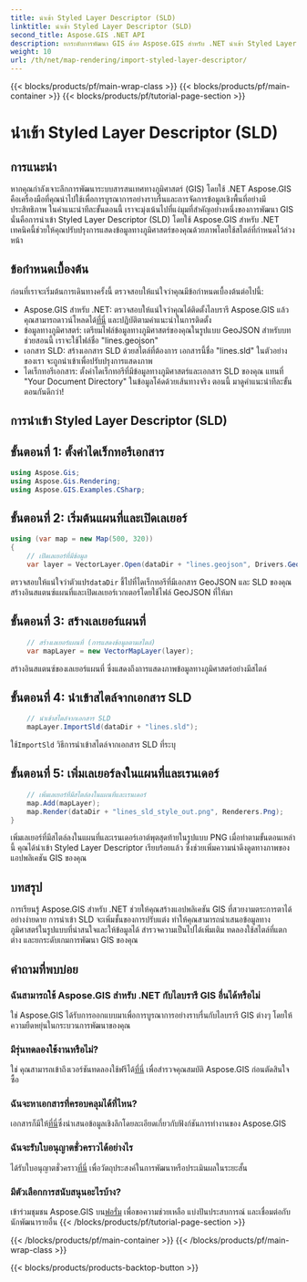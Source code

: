 ```yaml
---
title: นำเข้า Styled Layer Descriptor (SLD)
linktitle: นำเข้า Styled Layer Descriptor (SLD)
second_title: Aspose.GIS .NET API
description: ยกระดับการพัฒนา GIS ด้วย Aspose.GIS สำหรับ .NET นำเข้า Styled Layer Descriptor (SLD) ได้อย่างง่ายดาย สำรวจความเป็นไปได้ในการปรับแต่งตอนนี้!
weight: 10
url: /th/net/map-rendering/import-styled-layer-descriptor/
---
```


{{< blocks/products/pf/main-wrap-class >}}
{{< blocks/products/pf/main-container >}}
{{< blocks/products/pf/tutorial-page-section >}}

# นำเข้า Styled Layer Descriptor (SLD)

## การแนะนำ
หากคุณกำลังเจาะลึกการพัฒนาระบบสารสนเทศทางภูมิศาสตร์ (GIS) โดยใช้ .NET Aspose.GIS คือเครื่องมือที่คุณนำไปใช้เพื่อการบูรณาการอย่างราบรื่นและการจัดการข้อมูลเชิงพื้นที่อย่างมีประสิทธิภาพ ในคำแนะนำทีละขั้นตอนนี้ เราจะมุ่งเน้นไปที่แง่มุมที่สำคัญอย่างหนึ่งของการพัฒนา GIS นั่นคือการนำเข้า Styled Layer Descriptor (SLD) โดยใช้ Aspose.GIS สำหรับ .NET เทคนิคนี้ช่วยให้คุณปรับปรุงการแสดงข้อมูลทางภูมิศาสตร์ของคุณด้วยภาพโดยใช้สไตล์ที่กำหนดไว้ล่วงหน้า
## ข้อกำหนดเบื้องต้น
ก่อนที่เราจะเริ่มต้นการเดินทางครั้งนี้ ตรวจสอบให้แน่ใจว่าคุณมีข้อกำหนดเบื้องต้นต่อไปนี้:
-  Aspose.GIS สำหรับ .NET: ตรวจสอบให้แน่ใจว่าคุณได้ติดตั้งไลบรารี Aspose.GIS แล้ว คุณสามารถดาวน์โหลดได้[ที่นี่](https://releases.aspose.com/gis/net/) และปฏิบัติตามคำแนะนำในการติดตั้ง
- ข้อมูลทางภูมิศาสตร์: เตรียมไฟล์ข้อมูลทางภูมิศาสตร์ของคุณในรูปแบบ GeoJSON สำหรับบทช่วยสอนนี้ เราจะใช้ไฟล์ชื่อ "lines.geojson"
- เอกสาร SLD: สร้างเอกสาร SLD ด้วยสไตล์ที่ต้องการ เอกสารนี้ชื่อ "lines.sld" ในตัวอย่างของเรา จะถูกนำเข้าเพื่อปรับปรุงการแสดงภาพ
- ไดเร็กทอรีเอกสาร: ตั้งค่าไดเร็กทอรีที่มีข้อมูลทางภูมิศาสตร์และเอกสาร SLD ของคุณ แทนที่ "Your Document Directory" ในข้อมูลโค้ดด้วยเส้นทางจริง
ตอนนี้ มาดูคำแนะนำทีละขั้นตอนกันดีกว่า!
## การนำเข้า Styled Layer Descriptor (SLD)
## ขั้นตอนที่ 1: ตั้งค่าไดเร็กทอรีเอกสาร
```csharp
using Aspose.Gis;
using Aspose.Gis.Rendering;
using Aspose.GIS.Examples.CSharp;
```
## ขั้นตอนที่ 2: เริ่มต้นแผนที่และเปิดเลเยอร์
```csharp
using (var map = new Map(500, 320))
{
    // เปิดเลเยอร์ที่มีข้อมูล
    var layer = VectorLayer.Open(dataDir + "lines.geojson", Drivers.GeoJson);
```
 ตรวจสอบให้แน่ใจว่าตัวแปร`dataDir` ชี้ไปที่ไดเร็กทอรีที่มีเอกสาร GeoJSON และ SLD ของคุณ
สร้างอินสแตนซ์แผนที่และเปิดเลเยอร์เวกเตอร์โดยใช้ไฟล์ GeoJSON ที่ให้มา
## ขั้นตอนที่ 3: สร้างเลเยอร์แผนที่
```csharp
    // สร้างเลเยอร์แผนที่ (การแสดงข้อมูลตามสไตล์)
    var mapLayer = new VectorMapLayer(layer);
```
สร้างอินสแตนซ์ของเลเยอร์แผนที่ ซึ่งแสดงถึงการแสดงภาพข้อมูลทางภูมิศาสตร์อย่างมีสไตล์
## ขั้นตอนที่ 4: นำเข้าสไตล์จากเอกสาร SLD
```csharp
    // นำเข้าสไตล์จากเอกสาร SLD
    mapLayer.ImportSld(dataDir + "lines.sld");
```
 ใช้`ImportSld` วิธีการนำเข้าสไตล์จากเอกสาร SLD ที่ระบุ
## ขั้นตอนที่ 5: เพิ่มเลเยอร์ลงในแผนที่และเรนเดอร์
```csharp
    // เพิ่มเลเยอร์ที่มีสไตล์ลงในแผนที่และเรนเดอร์
    map.Add(mapLayer);
    map.Render(dataDir + "lines_sld_style_out.png", Renderers.Png);
}
```
เพิ่มเลเยอร์ที่มีสไตล์ลงในแผนที่และเรนเดอร์เอาต์พุตสุดท้ายในรูปแบบ PNG
เมื่อทำตามขั้นตอนเหล่านี้ คุณได้นำเข้า Styled Layer Descriptor เรียบร้อยแล้ว ซึ่งช่วยเพิ่มความน่าดึงดูดทางภาพของแอปพลิเคชัน GIS ของคุณ
## บทสรุป
การเรียนรู้ Aspose.GIS สำหรับ .NET ช่วยให้คุณสร้างแอปพลิเคชัน GIS ที่สวยงามตระการตาได้อย่างง่ายดาย การนำเข้า SLD จะเพิ่มชั้นของการปรับแต่ง ทำให้คุณสามารถนำเสนอข้อมูลทางภูมิศาสตร์ในรูปแบบที่น่าสนใจและให้ข้อมูลได้ สำรวจความเป็นไปได้เพิ่มเติม ทดลองใช้สไตล์ที่แตกต่าง และยกระดับเกมการพัฒนา GIS ของคุณ
## คำถามที่พบบ่อย
### ฉันสามารถใช้ Aspose.GIS สำหรับ .NET กับไลบรารี GIS อื่นได้หรือไม่
ใช่ Aspose.GIS ได้รับการออกแบบมาเพื่อการบูรณาการอย่างราบรื่นกับไลบรารี GIS ต่างๆ โดยให้ความยืดหยุ่นในกระบวนการพัฒนาของคุณ
### มีรุ่นทดลองใช้งานหรือไม่?
 ใช่ คุณสามารถเข้าถึงเวอร์ชันทดลองใช้ฟรีได้[ที่นี่](https://releases.aspose.com/) เพื่อสำรวจคุณสมบัติ Aspose.GIS ก่อนตัดสินใจซื้อ
### ฉันจะหาเอกสารที่ครอบคลุมได้ที่ไหน?
 เอกสารก็มีให้[ที่นี่](https://reference.aspose.com/gis/net/)ซึ่งนำเสนอข้อมูลเชิงลึกโดยละเอียดเกี่ยวกับฟังก์ชันการทำงานของ Aspose.GIS
### ฉันจะรับใบอนุญาตชั่วคราวได้อย่างไร
 ได้รับใบอนุญาตชั่วคราว[ที่นี่](https://purchase.aspose.com/temporary-license/) เพื่อวัตถุประสงค์ในการพัฒนาหรือประเมินผลในระยะสั้น
### มีตัวเลือกการสนับสนุนอะไรบ้าง?
 เข้าร่วมชุมชน Aspose.GIS บน[ฟอรั่ม](https://forum.aspose.com/c/gis/33) เพื่อขอความช่วยเหลือ แบ่งปันประสบการณ์ และเชื่อมต่อกับนักพัฒนารายอื่น
{{< /blocks/products/pf/tutorial-page-section >}}

{{< /blocks/products/pf/main-container >}}
{{< /blocks/products/pf/main-wrap-class >}}

{{< blocks/products/products-backtop-button >}}
